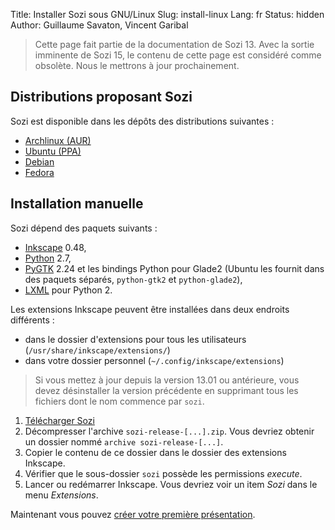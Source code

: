 Title: Installer Sozi sous GNU/Linux
Slug: install-linux
Lang: fr
Status: hidden
Author: Guillaume Savaton, Vincent Garibal

> Cette page fait partie de la documentation de Sozi 13.
> Avec la sortie imminente de Sozi 15, le contenu de cette page
> est considéré comme obsolète.
> Nous le mettrons à jour prochainement.

Distributions proposant Sozi
----------------------------

Sozi est disponible dans les dépôts des distributions suivantes :

* [Archlinux (AUR)](http://aur.archlinux.org/packages.php?ID=42270)
* [Ubuntu (PPA)](https://launchpad.net/~sunab/+archive/sozi-release)
* [Debian](http://packages.banuscorp.eu/debian/)
* [Fedora](https://apps.fedoraproject.org/packages/inkscape-sozi)

Installation manuelle
---------------------

Sozi dépend des paquets suivants :

* [Inkscape](http://inkscape.org) 0.48,
* [Python](http://python.org/) 2.7,
* [PyGTK](http://www.pygtk.org/) 2.24 et les bindings Python pour Glade2 (Ubuntu les fournit dans des paquets séparés, `python-gtk2` et `python-glade2`),
* [LXML](http://lxml.de/) pour Python 2.

Les extensions Inkscape peuvent être installées dans deux endroits différents :

* dans le dossier d'extensions pour tous les utilisateurs (`/usr/share/inkscape/extensions/`)
* dans votre dossier personnel (`~/.config/inkscape/extensions`)

> Si vous mettez à jour depuis la version 13.01 ou antérieure,
vous devez désinstaller la version précédente en supprimant tous les fichiers dont le nom commence par `sozi`.

1. [Télécharger Sozi](https://github.com/senshu/Sozi/releases/download/13.11/sozi-release-13.11-30213629.zip)
2. Décompresser l'archive `sozi-release-[...].zip`.
Vous devriez obtenir un dossier nommé `archive sozi-release-[...]`.
3. Copier le contenu de ce dossier dans le dossier des extensions Inkscape.
4. Vérifier que le sous-dossier `sozi` possède les permissions *execute*.
5. Lancer ou redémarrer Inkscape.
Vous devriez voir un item *Sozi* dans le menu *Extensions*.

Maintenant vous pouvez [créer votre première présentation](|filename|create.md).
